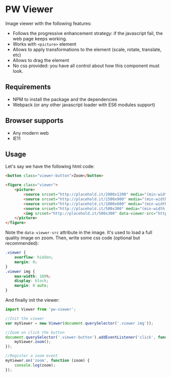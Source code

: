 # PW Viewer

Image viewer with the following features:

* Follows the progressive enhancement strategy: if the javascript fail, the web page keeps working.
* Works with `<picture>` element
* Allows to apply transformations to the element (scale, rotate, translate, etc)
* Allows to drag the element
* No css provided: you have all control about how this component must look.

## Requirements

* NPM to install the package and the dependencies
* Webpack (or any other javascript loader with ES6 modules support)

## Browser supports

* Any modern web
* IE11


## Usage

Let's say we have the following html code:

```html
<button class="viewer-button">Zoom</button>

<figure class="viewer">
	<picture>
		<source srcset="http://placehold.it/2000x1200" media="(min-width:2000px)">
		<source srcset="http://placehold.it/1500x900" media="(min-width:1500px)">
		<source srcset="http://placehold.it/1000x600" media="(min-width:1000px)">
		<source srcset="http://placehold.it/500x300" media="(min-width:500px)">
		<img srcset="http://placehold.it/500x300" data-viewer-src="http://placehold.it/2000x1200">
	</picture>
</figure>
```
Note the `data-viewer-src` attribute in the image. It's used to load a full quality image on zoom. Then, write some css code (optional but recommended):

```css
.viewer {
	overflow: hidden;
	margin: 0;
}
.viewer img {
	max-width: 100%;
	display: block;
	margin: 0 auto;
}
```

And finally init the viewer:

```js
import Viewer from 'pw-viewer';

//Init the viewer
var myViewer = new Viewer(document.querySelector('.viewer img'));

//Zoom on click the button
document.querySelector('.viewer-button').addEventListener('click', function () {
    myViewer.zoom();
});

//Register a zoom event
myViewer.on('zoom', function (zoom) {
    console.log(zoom);
});
```
